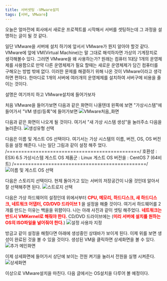 ```yaml
---
title: 서버셋팅 -VMware설치
tags: [서버, VMware]
---
```


오늘은 얼마전에 회사에서 새로운 프로젝트를 시작해서 서버를 셋팅하는데 그 과정을 설명하는 글이 될 것 같다.

일단 VMware을 서버에 설치 하기에 앞서서 VMware가 뭔지 알아야 할것 같다.
VMware에 앞에 VM(Virtual Machine)는 말 그대로 해석하자면 가상의 기계장치로 생각해볼수 있다.
그러면 VMware을 왜 사용하는가? 원래는 컴퓨터 1대당 1개의 운영체제를 사용함으로 만약 다른 운영체제가 필요 할때는 새로운 운영체제가 담긴 컴퓨터를 구해오는 방법 밖에 없다.
이러한 문제를 해결하기 위해 나온 것이 VMware이라고 생각하면 편하다. 한마디로 1개의 서버에 여러개의 운영체제를 설치하여 서버구메 비용을 줄이는 것이다. 

<!--more-->

설명은 여기까지 하고 VMware설치에 들어가보자

처음 VMware을 들어가보면 다음과 같은 화면이 나올텐데
왼쪽에 보면 "가상시스템"에 들어가서 "VM 생성/등록"에 들어가보면 
![VMware처음_화면](https://user-images.githubusercontent.com/49426352/143772776-b1a670aa-ea81-4780-9267-231a67f26329.png)

다음과 같은 화면이 나오게 될 것이다.
여기서 "새 가상 시스템 생성"을 눌러주소 다음을 눌러준다.
![생성유형 선택](https://user-images.githubusercontent.com/49426352/143774436-b695748b-9dfd-4283-ae74-736bc79bc2cb.png)

다음은 이름 및 게스트 OS 선택이다.
여기서는 가상 시스템의 이름, 버전, OS, OS 버전 등을 설정 해준다.
나는 일단 그림과 같이 설정 해주 었다.
/==============================================/
호환성           :	ESXi 6.5 가상시스템
게스트 OS 제품군 : Linux
게스트 OS 버전을 : CentOS 7 (64비트)
/==============================================/
![이름 및 게스트 OS 선택](https://user-images.githubusercontent.com/49426352/143774439-4e1dcc93-32bd-45f4-982f-441b7fa4ddfb.png)

다음은 스토리지 선택이다.
현제 돌아가고 있는 서버의 저장공간이 나올 것인데 알아서 잘 선택해주면 된다.
![스트로지 선택](https://user-images.githubusercontent.com/49426352/143774468-f1fb698c-aec6-47ad-8e9d-025c13076572.png)

다음은 가상 하드웨어의 설정인데
위에서부터 <span style="color:red;"><b> CPU, 메모리, 하드디스크, 새 하드디스크, 네트워크 어댑터, CD/DVD 드라이브 1 </b></span>을 설정을 해줄 것이다.
여기서 하드웨어를 2개를 만드는 이유는 백을을 위햠이다.
나는 아래 사진과 같이 셋팅 해주었다.
 <span style="color:red;"><b>네트워크는 반드시 VMKernel로 해줘야 한다.</b></span>  CD/DVD 드라이브에는 (<span style="color:red;"><b>미리 서버에 설치를 원하는 OS의 ISO파일을 널어줘야 한다.</b></span>)
![설정 사용자 지정](https://user-images.githubusercontent.com/49426352/143774870-c34549db-b87f-4faa-bf47-f707e2c4b16c.png)

방금고 같이 설정을 해줬다면 아래에 생성중인 상태바가 보이게 된다.
이제 위를 보면 생성이 완료된 것을 볼 수 있을 것이다. 생성된 VM을 클릭하면 상세화면을 볼 수 있다.
![추가 메인화면](https://user-images.githubusercontent.com/49426352/143775355-9fbb1348-63fb-4408-bea8-562ed234d1bd.png)

이제 상세화면에 들어가서 상단에 보이는 전원 켜기을 눌러서 전원을 실행 시켜준다.
![상세화면](https://user-images.githubusercontent.com/49426352/143774914-4b241506-1bc2-4cf7-8cb1-1d32f289f26b.png)

이상으로 VMware설치을 마친다. 다음 글에서는 OS설치을 다루어 볼 예정이다.

